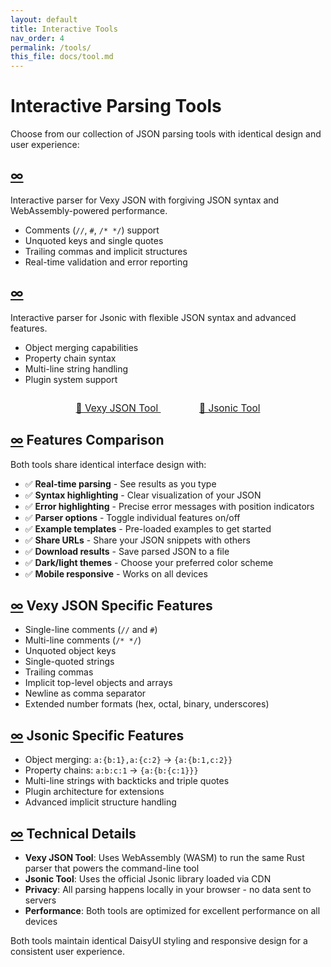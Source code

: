 ```yaml
---
layout: default
title: Interactive Tools
nav_order: 4
permalink: /tools/
this_file: docs/tool.md
---
```


# Interactive Parsing Tools

Choose from our collection of JSON parsing tools with identical design and user experience:

## [∞](#) 
Interactive parser for Vexy JSON with forgiving JSON syntax and WebAssembly-powered performance.

- Comments (`//`, `#`, `/* */`) support
- Unquoted keys and single quotes
- Trailing commas and implicit structures
- Real-time validation and error reporting

## [∞](#) 
Interactive parser for Jsonic with flexible JSON syntax and advanced features.

- Object merging capabilities
- Property chain syntax
- Multi-line string handling
- Plugin system support

<div style="text-align: center; margin: 2em 0;">
  <a href="{{ '/vexy_json-tool/' | relative_url }}" class="btn btn-primary" style="font-size: 1.1em; padding: 0.7em 1.5em; margin: 0.5em;">
    🚀 Vexy JSON Tool
  </a>
  <a href="{{ '/jsonic-tool/' | relative_url }}" class="btn btn-secondary" style="font-size: 1.1em; padding: 0.7em 1.5em; margin: 0.5em;">
    🔧 Jsonic Tool
  </a>
</div>

## [∞](#features-comparison) Features Comparison

Both tools share identical interface design with:

- ✅ **Real-time parsing** - See results as you type
- ✅ **Syntax highlighting** - Clear visualization of your JSON
- ✅ **Error highlighting** - Precise error messages with position indicators
- ✅ **Parser options** - Toggle individual features on/off
- ✅ **Example templates** - Pre-loaded examples to get started
- ✅ **Share URLs** - Share your JSON snippets with others
- ✅ **Download results** - Save parsed JSON to a file
- ✅ **Dark/light themes** - Choose your preferred color scheme
- ✅ **Mobile responsive** - Works on all devices

## [∞](#vexy_json-specific-features) Vexy JSON Specific Features

- Single-line comments (`//` and `#`)
- Multi-line comments (`/* */`)
- Unquoted object keys
- Single-quoted strings
- Trailing commas
- Implicit top-level objects and arrays
- Newline as comma separator
- Extended number formats (hex, octal, binary, underscores)

## [∞](#jsonic-specific-features) Jsonic Specific Features

- Object merging: `a:{b:1},a:{c:2}` → `{a:{b:1,c:2}}`
- Property chains: `a:b:c:1` → `{a:{b:{c:1}}}`
- Multi-line strings with backticks and triple quotes
- Plugin architecture for extensions
- Advanced implicit structure handling

## [∞](#technical-details) Technical Details

- **Vexy JSON Tool**: Uses WebAssembly (WASM) to run the same Rust parser that powers the command-line tool
- **Jsonic Tool**: Uses the official Jsonic library loaded via CDN
- **Privacy**: All parsing happens locally in your browser - no data sent to servers
- **Performance**: Both tools are optimized for excellent performance on all devices

Both tools maintain identical DaisyUI styling and responsive design for a consistent user experience.